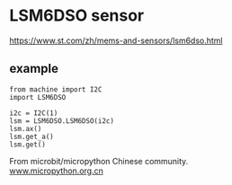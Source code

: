 # LSM6DSO sensor

https://www.st.com/zh/mems-and-sensors/lsm6dso.html

## example

```
from machine import I2C
import LSM6DSO

i2c = I2C(1)
lsm = LSM6DSO.LSM6DSO(i2c)
lsm.ax()
lsm.get_a()
lsm.get()
```

From microbit/micropython Chinese community.  
www.micropython.org.cn
